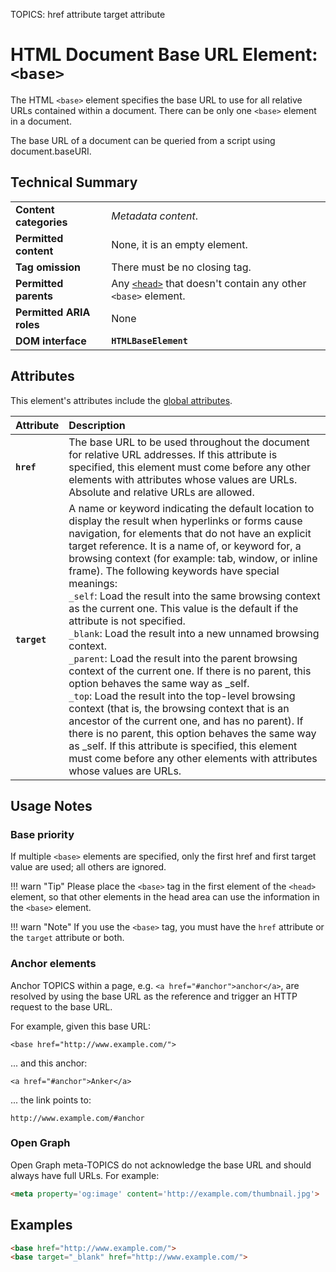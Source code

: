 TOPICS: <base>
        <base> href attribute
        <base> target attribute

# HTML Document Base URL Element: `<base>`

The HTML `<base>` element specifies the base URL to use for all relative URLs contained within a
document. There can be only one `<base>` element in a document.

The base URL of a document can be queried from a script using document.baseURI.

## Technical Summary

|  |  |
| :-- | :-- |
| **Content categories** | *Metadata content*. |
| **Permitted content** | None, it is an empty element. |
| **Tag omission** | There must be no closing tag. |
| **Permitted parents** | Any [`<head>`](/en/webfrontend/<head>) that doesn't contain any other `<base>` element. |
| **Permitted ARIA roles** | None |
| **DOM interface** | **`HTMLBaseElement`** |

## Attributes

This element's attributes include the [global attributes](/en/webfrontend/HTML_Global_Attributes).

| Attribute | Description |
| :-- | :-- |
| **`href`** | The base URL to be used throughout the document for relative URL addresses. If this attribute is specified, this element must come before any other elements with attributes whose values are URLs. Absolute and relative URLs are allowed. |
| **`target`** | A name or keyword indicating the default location to display the result when hyperlinks or forms cause navigation, for elements that do not have an explicit target reference. It is a name of, or keyword for, a browsing context (for example: tab, window, or inline frame). The following keywords have special meanings:<br>`_self`: Load the result into the same browsing context as the current one. This value is the default if the attribute is not specified.<br>`_blank`: Load the result into a new unnamed browsing context.<br>`_parent`: Load the result into the parent browsing context of the current one. If there is no parent, this option behaves the same way as _self.<br>`_top`: Load the result into the top-level browsing context (that is, the browsing context that is an ancestor of the current one, and has no parent). If there is no parent, this option behaves the same way as _self. If this attribute is specified, this element must come before any other elements with attributes whose values are URLs. |

## Usage Notes

### Base priority

If multiple `<base>` elements are specified, only the first href and first target value are used;
all others are ignored.

!!! warn "Tip"
    Please place the `<base>` tag in the first element of the `<head>` element, so that other elements
in the head area can use the information in the `<base>` element.

!!! warn "Note"
    If you use the `<base>` tag, you must have the `href` attribute or the `target` attribute or both.

### Anchor elements

Anchor TOPICS within a page, e.g. `<a href="#anchor">anchor</a>`, are resolved by using the base URL
as the reference and trigger an HTTP request to the base URL.

For example, given this base URL:

`<base href="http://www.example.com/">`

... and this anchor:

`<a href="#anchor">Anker</a>`

... the link points to:

`http://www.example.com/#anchor`

### Open Graph

Open Graph meta-TOPICS do not acknowledge the base URL and should always have full URLs. For example:

```html
<meta property='og:image' content='http://example.com/thumbnail.jpg'>
```

## Examples

```html
<base href="http://www.example.com/">
<base target="_blank" href="http://www.example.com/">
```
